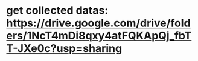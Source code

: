 # get collected datas: https://drive.google.com/drive/folders/1NcT4mDi8qxy4atFQKApQj_fbTT-JXe0c?usp=sharing
